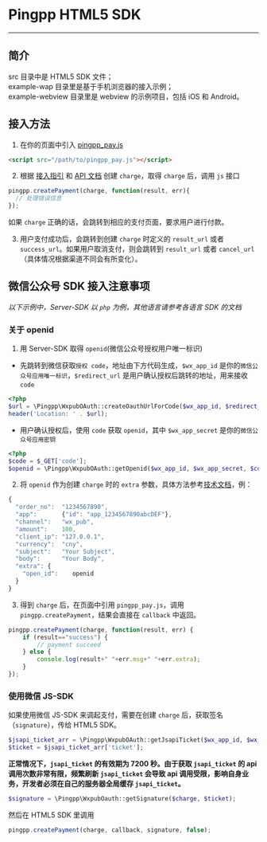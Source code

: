 # Pingpp HTML5 SDK
---------------

## 简介
src 目录中是 HTML5 SDK 文件；<br>
example-wap 目录里是基于手机浏览器的接入示例；<br>
example-webview 目录里是 webview 的示例项目，包括 iOS 和 Android。

## 接入方法
1. 在你的页面中引入 [pingpp_pay.js](/src/pingpp_pay.js)

  ``` html
  <script src="/path/to/pingpp_pay.js"></script>
  ```

2. 根据 [接入指引](https://pingxx.com/guidance/firstCharge?serverSDK) 和 [API 文档](https://pingxx.com/document/api#api-c-new) 创建 `charge`，取得 `charge` 后，调用 `js` 接口
  ``` js
  pingpp.createPayment(charge, function(result, err){
    // 处理错误信息
  });
  ```
  如果 `charge` 正确的话，会跳转到相应的支付页面，要求用户进行付款。

3. 用户支付成功后，会跳转到创建 `charge` 时定义的 `result_url` 或者 `success_url`。如果用户取消支付，则会跳转到 `result_url` 或者 `cancel_url`（具体情况根据渠道不同会有所变化）。

## 微信公众号 SDK 接入注意事项

_以下示例中，Server-SDK 以 `php` 为例，其他语言请参考各语言 SDK 的文档_

### 关于 openid
1. 用 Server-SDK 取得 `openid`(微信公众号授权用户唯一标识)
  - 先跳转到微信获取`授权 code`，地址由下方代码生成，`$wx_app_id` 是你的`微信公众号应用唯一标识`，`$redirect_url` 是用户确认授权后跳转的地址，用来接收 `code`

  ```php
  <?php
  $url = \Pingpp\WxpubOAuth::createOauthUrlForCode($wx_app_id, $redirect_url);
  header('Location: ' . $url);
  ```
  - 用户确认授权后，使用 `code` 获取 `openid`，其中 `$wx_app_secret` 是你的`微信公众号应用密钥`
  ```php
  <?php
  $code = $_GET['code'];
  $openid = \Pingpp\WxpubOAuth::getOpenid($wx_app_id, $wx_app_secret, $code);
  ```
2. 将 `openid` 作为创建 `charge` 时的 `extra` 参数，具体方法参考[技术文档](https://pingxx.com/document/api/#api-c-new)，例：

  ```js
  {
    "order_no":  "1234567890",
    "app":       {"id": "app_1234567890abcDEF"},
    "channel":   "wx_pub",
    "amount":    100,
    "client_ip": "127.0.0.1",
    "currency":  "cny",
    "subject":   "Your Subject",
    "body":      "Your Body",
    "extra": {
      "open_id":    openid
    }
  }
  ```
3. 得到 `charge` 后，在页面中引用 `pingpp_pay.js`，调用 `pingpp.createPayment`，结果会直接在 `callback` 中返回。

  ```js
  pingpp.createPayment(charge, function(result, err) {
      if (result=="success") {
          // payment succeed
      } else {
          console.log(result+" "+err.msg+" "+err.extra);
      }
  });
  ```

### 使用微信 JS-SDK
如果使用微信 JS-SDK 来调起支付，需要在创建 `charge` 后，获取签名（`signature`），传给 HTML5 SDK。

```php
$jsapi_ticket_arr = \Pingpp\WxpubOAuth::getJsapiTicket($wx_app_id, $wx_app_secret);
$ticket = $jsapi_ticket_arr['ticket'];
```
**正常情况下，`jsapi_ticket` 的有效期为 7200 秒。由于获取 `jsapi_ticket` 的 api 调用次数非常有限，频繁刷新 `jsapi_ticket` 会导致 api 调用受限，影响自身业务，开发者必须在自己的服务器全局缓存 `jsapi_ticket`。**
```php
$signature = \Pingpp\WxpubOauth::getSignature($charge, $ticket);
```
然后在 HTML5 SDK 里调用
```js
pingpp.createPayment(charge, callback, signature, false);
```